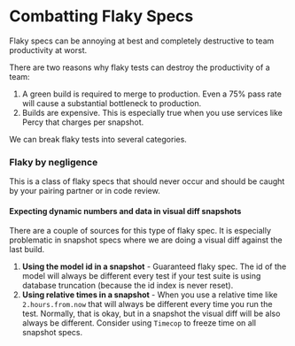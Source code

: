 # Combatting Flaky Specs

Flaky specs can be annoying at best and completely destructive to team productivity at worst.

There are two reasons why flaky tests can destroy the productivity of a team:

1. A green build is required to merge to production.  Even a 75% pass rate will cause a substantial bottleneck to production. &#x20;
2. Builds are expensive.  This is especially true when you use services like Percy that charges per snapshot.

We can break flaky tests into several categories.

### Flaky by negligence

This is a class of flaky specs that should never occur and should be caught by your pairing partner or in code review.

#### Expecting dynamic numbers and data in visual diff snapshots

There are a couple of sources for this type of flaky spec.  It is especially problematic in snapshot specs where we are doing a visual diff against the last build.

1. **Using the model id in a snapshot** - Guaranteed flaky spec.  The id of the model will always be different every test if your test suite is using database truncation (because the id index is never reset).
2. **Using relative times in a snapshot** - When you use a relative time like `2.hours.from.now` that will always be different every time you run the test.  Normally, that is okay, but in a snapshot the visual diff will be also always be different.  Consider using `Timecop` to freeze time on all snapshot specs.
